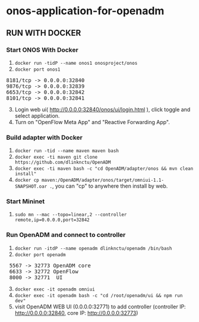 # onos-application-for-openadm

## RUN WITH DOCKER
### Start ONOS With Docker
1. `docker run -tidP --name onos1 onosproject/onos`
2. `docker port onos1`
<pre>
8181/tcp -> 0.0.0.0:32840
9876/tcp -> 0.0.0.0:32839
6653/tcp -> 0.0.0.0:32842
8101/tcp -> 0.0.0.0:32841
</pre>
3. Login web ui( http://0.0.0.0:32840/onos/ui/login.html ), click toggle and select application.
4. Turn on "OpenFlow Meta App" and "Reactive Forwarding App".

### Build adapter with Docker
1. `docker run -tid --name maven maven bash`
2. `docker exec -ti maven git clone https://github.com/dlinknctu/OpenADM`
3. `docker exec -ti maven bash -c "cd OpenADM/adapter/onos && mvn clean install"`
4. `docker cp maven:/OpenADM/adapter/onos/target/omniui-1.1-SNAPSHOT.oar .`, you can "cp" to anywhere then install by web.

### Start Mininet
1. `sudo mn --mac --topo=linear,2 --controller remote,ip=0.0.0.0,port=32842`

### Run OpenADM and connect to controller
1. `docker run -itdP --name openadm dlinknctu/openadm /bin/bash`
2. `docker port openadm`
<pre>
 5567 -> 32773 OpenADM core
 6633 -> 32772 OpenFlow
 8000 -> 32771  UI
</pre>
3. `docker exec -it openadm omniui`
4. `docker exec -it openadm bash -c "cd /root/openadm/ui && npm run dev"`
5. visit OpenADM WEB UI (0.0.0.0:32771) to add controller (controller IP: http://0.0.0.0:32840, core IP: http://0.0.0.0:32773)
